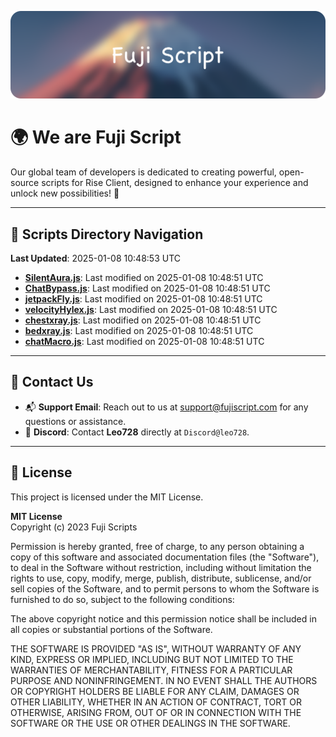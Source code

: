 ![Banner](.github/b.webp)

# 🌍 **We are Fuji Script**

Our global team of developers is dedicated to creating powerful, open-source scripts for Rise Client, designed to enhance your experience and unlock new possibilities! 🌟

---
<!-- SCRIPTS_NAVIGATION_START -->
## 📂 **Scripts Directory Navigation**

**Last Updated**: 2025-01-08 10:48:53 UTC

- **[SilentAura.js](scripts/SilentAura.js)**: Last modified on 2025-01-08 10:48:51 UTC
- **[ChatBypass.js](scripts/ChatBypass.js)**: Last modified on 2025-01-08 10:48:51 UTC
- **[jetpackFly.js](scripts/jetpackFly.js)**: Last modified on 2025-01-08 10:48:51 UTC
- **[velocityHylex.js](scripts/velocityHylex.js)**: Last modified on 2025-01-08 10:48:51 UTC
- **[chestxray.js](scripts/chestxray.js)**: Last modified on 2025-01-08 10:48:51 UTC
- **[bedxray.js](scripts/bedxray.js)**: Last modified on 2025-01-08 10:48:51 UTC
- **[chatMacro.js](scripts/chatMacro.js)**: Last modified on 2025-01-08 10:48:51 UTC

<!-- SCRIPTS_NAVIGATION_END -->

---

## 💬 **Contact Us**  
- 📬 **Support Email**: Reach out to us at [support@fujiscript.com](mailto:support@fujiscript.com) for any questions or assistance.  
- 💬 **Discord**: Contact **Leo728** directly at `Discord@leo728`.

---

## 📜 **License**

This project is licensed under the MIT License.  

**MIT License**  
Copyright (c) 2023 Fuji Scripts  

Permission is hereby granted, free of charge, to any person obtaining a copy of this software and associated documentation files (the "Software"), to deal in the Software without restriction, including without limitation the rights to use, copy, modify, merge, publish, distribute, sublicense, and/or sell copies of the Software, and to permit persons to whom the Software is furnished to do so, subject to the following conditions:  

The above copyright notice and this permission notice shall be included in all copies or substantial portions of the Software.  

THE SOFTWARE IS PROVIDED "AS IS", WITHOUT WARRANTY OF ANY KIND, EXPRESS OR IMPLIED, INCLUDING BUT NOT LIMITED TO THE WARRANTIES OF MERCHANTABILITY, FITNESS FOR A PARTICULAR PURPOSE AND NONINFRINGEMENT. IN NO EVENT SHALL THE AUTHORS OR COPYRIGHT HOLDERS BE LIABLE FOR ANY CLAIM, DAMAGES OR OTHER LIABILITY, WHETHER IN AN ACTION OF CONTRACT, TORT OR OTHERWISE, ARISING FROM, OUT OF OR IN CONNECTION WITH THE SOFTWARE OR THE USE OR OTHER DEALINGS IN THE SOFTWARE.  
